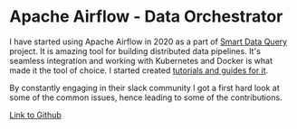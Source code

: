# Apache Airflow - Data Orchestrator

I have started using Apache Airflow in 2020 as a part of [Smart Data Query](../../projects/smart-data-query/) project. It is amazing tool for building distributed data pipelines. It's seamless integration and working with Kubernetes and Docker is what made it the tool of choice. I started created [tutorials and guides for it](../../talks/distributed-data-pipelines-in-python/).

By constantly engaging in their slack community I got a first hard look at some of the common issues, hence leading to some of the contributions.

[Link to Github](https://github.com/apache/airflow/issues?q=author%3Abhavaniravi+)

